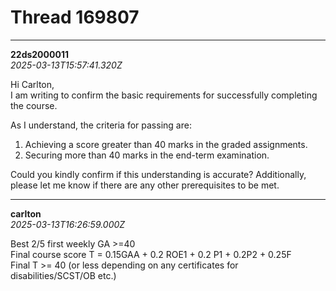 # Thread 169807


---
**22ds2000011**  
*2025-03-13T15:57:41.320Z*


Hi Carlton,  
I am writing to confirm the basic requirements for successfully completing the course.

As I understand, the criteria for passing are:

  1. Achieving a score greater than 40 marks in the graded assignments.
  2. Securing more than 40 marks in the end-term examination.



Could you kindly confirm if this understanding is accurate? Additionally, please let me know if there are any other prerequisites to be met.




---
**carlton**  
*2025-03-13T16:26:59.000Z*


Best 2/5 first weekly GA >=40  
Final course score T = 0.15GAA + 0.2 ROE1 + 0.2 P1 + 0.2P2 + 0.25F  
Final T >= 40 (or less depending on any certificates for disabilities/SCST/OB etc.)


